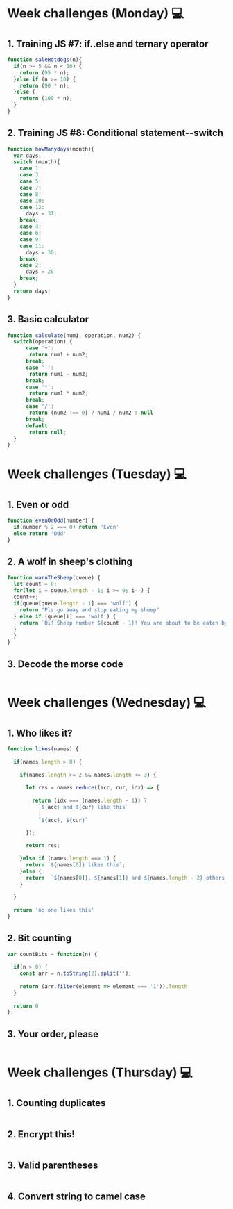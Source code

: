 # Week challenges (Monday) 💻

## 1. Training JS #7: if..else and ternary operator
```JavaScript
function saleHotdogs(n){
  if(n >= 5 && n < 10) {
    return (95 * n);
  }else if (n >= 10) {
    return (90 * n);
  }else {
    return (100 * n);
  }
}
```
## 2. Training JS #8: Conditional statement--switch
```JavaScript
function howManydays(month){
  var days;
  switch (month){
    case 1:
    case 3:
    case 5:
    case 7:
    case 8:
    case 10:
    case 12:
      days = 31;
    break;
    case 4:
    case 6:
    case 9:
    case 11:
      days = 30;
    break;
    case 2:
      days = 28
    break;
  }
  return days;
}
```
## 3. Basic calculator
```JavaScript
function calculate(num1, operation, num2) {
  switch(operation) {
      case '+':
       return num1 + num2;
      break;
      case '-':
       return num1 - num2;
      break;
      case '*':
       return num1 * num2;
      break;
      case '/':
       return (num2 !== 0) ? num1 / num2 : null
      break;
      default:
       return null;
  }
}
```

# Week challenges (Tuesday) 💻

## 1. Even or odd
```JavaScript
function evenOrOdd(number) {
  if(number % 2 === 0) return 'Even'
  else return 'Odd'
}
```
## 2. A wolf in sheep's clothing
```JavaScript
function warnTheSheep(queue) {
  let count = 0;
  for(let i = queue.length - 1; i >= 0; i--) {  
  count++;
  if(queue[queue.length - 1] === 'wolf') {
    return "Pls go away and stop eating my sheep"
  } else if (queue[i] === 'wolf') {
    return `Oi! Sheep number ${count - 1}! You are about to be eaten by a wolf!` 
  }
  }
}
```
## 3. Decode the morse code
```JavaScript
```

# Week challenges (Wednesday) 💻

## 1. Who likes it?
```JavaScript
function likes(names) {
  
  if(names.length > 0) {
    
    if(names.length >= 2 && names.length <= 3) {
      
      let res = names.reduce((acc, cur, idx) => {
  
        return (idx === (names.length - 1)) ? 
          `${acc} and ${cur} like this` 
          : 
          `${acc}, ${cur}`
        
      });

      return res;
      
    }else if (names.length === 1) {
      return `${names[0]} likes this`;
    }else {
      return  `${names[0]}, ${names[1]} and ${names.length - 2} others like this`;
    }
  
  }
  
  return 'no one likes this'
}
```
## 2. Bit counting
```JavaScript
var countBits = function(n) {
  
  if(n > 0) {
    const arr = n.toString(2).split('');
    
    return (arr.filter(element => element === '1')).length
  }
  
  return 0
};
```
## 3. Your order, please
```JavaScript
```

# Week challenges (Thursday) 💻

## 1. Counting duplicates
```JavaScript
```
## 2. Encrypt this!
```JavaScript
```
## 3. Valid parentheses
```JavaScript
```
## 4. Convert string to camel case
```JavaScript
```
